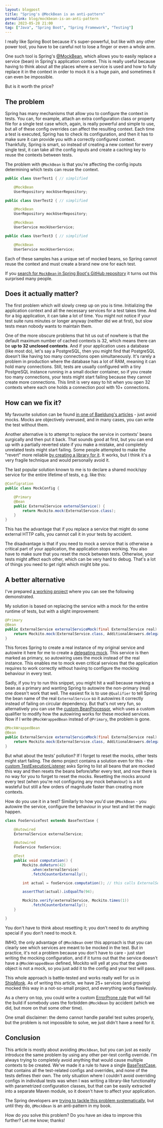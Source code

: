 ```yaml
---
layout: blogpost
title: "Spring's @MockBean is an anti-pattern"
permalink: blog/mockbean-is-an-anti-pattern
date: 2023-05-28 21:00
tag: ["Java", "Spring Boot", "Spring Framework", "Testing"]
---
```


I really like Spring Boot because it's super-powerful, but like with any other power tool, you have to be careful not to lose a finger or even a whole arm.

One such tool is Spring's [@MockBean](https://www.baeldung.com/java-spring-mockito-mock-mockbean#spring-boots-mockbean-annotation), which allows you to easily replace a service (bean) in Spring's application context.
This is really useful because having to think about all the places where a service is used and how to fully replace it in the context in order to mock it is a huge pain, and sometimes it can even be impossible.

But is it worth the price?

<!--more-->

## The problem

Spring has many mechanisms that allow you to configure the context in tests.
You can, for example, attach an extra configuration class or property file for a single test case which, again, is really powerful and simple to use, but all of these config overrides can affect the resulting context.
Each time a test is executed, Spring has to check its configuration, and then it has to make sure it can provide you with a correctly configured context.
Thankfully, Spring is smart, so instead of creating a new context for every single test, it can take all the config inputs and create a caching key to reuse the contexts between tests.

The problem with `@MockBean` is that you're affecting the config inputs determining which tests can reuse the context.

```java
public class UserTest1 { // simplified

    @MockBean
    UserRepository mockUserRepository;
```

```java
public class UserTest2 { // simplified

    @MockBean
    UserRepository mockUserRepository;

    @MockBean
    UserService mockUserService;
```

```java
public class UserTest3 { // simplified

    @MockBean
    UserService mockUserService;
```

Each of these samples has a unique set of mocked beans, so Spring cannot reuse the context and must create a brand new one for each test.

If you [search for `MockBean` in Spring Boot's GitHub repository](https://github.com/spring-projects/spring-boot/issues?q=MockBean) it turns out this surprised many people.

## Does it actually matter?

The first problem which will slowly creep up on you is time.
Initializing the application context and all the necessary services for a test takes time. And for a big application, it can take a lot of time.
You might not notice if your test suite runs minutes or longer anyway (neither did we at first), but slow tests mean nobody wants to maintain them.

One of the more obscure problems that hit us out of nowhere is that the default maximum number of cached contexts is 32, which means there can be **up to 32 unclosed contexts**.
And if your application uses a database (like most do), let's say a PostgreSQL, then you might find that PostgreSQL doesn't like having too many connections open simultaneously.
It's rarely a problem in production where the database has a lot of RAM, meaning it can hold many connections.
Still, tests are usually configured with a tiny PostgreSQL instance running in a small docker container, so if you create too many connections, your tests might start failing because they cannot create more connections.
This limit is very easy to hit when you open 32 contexts where each one holds a connection pool with 10+ connections.

## How can we fix it?

My favourite solution can be found [in one of Baeldung's articles](https://www.baeldung.com/spring-tests#2-the-problems-withmockbean) - just avoid mocks.
Mocks are objectively overused, and in many cases, you can write the test without them.

Another alternative is to attempt to replace the service in contexts' beans surgically and then put it back.
That sounds good at first, but you can end up with a partially reverted state if you make a mistake, and completely unrelated tests might start failing.
Some people attempted to make the "revert" more reliable [by creating a library for it](https://github.com/antoinemeyer/mock-in-bean/).
It works, but I think it's a very fragile technique and would personally avoid it.

The last popular solution known to me is to declare a shared mock/spy service for the entire lifetime of tests, e.g. like this:

```java
@Configration
public class MockConfig {

    @Primary
    @Bean
    public ExternalService externalService() {
        return Mockito.mock(ExternalService.class);
    }
}
```

This has the advantage that if you replace a service that might do some external HTTP calls, you cannot call it in your tests by accident.

The disadvantage is that if you need to mock a service that is otherwise a critical part of your application, the application stops working.
You also have to make sure that you reset the mock between tests. Otherwise, your tests might affect each other, which can be very hard to debug.
That's a lot of things you need to get right which might bite you.

## A better alternative

I've prepared [a working project](https://github.com/fprochazka/spring-mock-wrapped-bean-demo) where you can see the following demonstrated.

My solution is based on replacing the service with a mock for the entire runtime of tests, but with a slight improvement:

```java
@Primary
@Bean
public ExternalService externalServiceMock(final ExternalService real) {
    return Mockito.mock(ExternalService.class, AdditionalAnswers.delegatesTo(real));
}
```

This forces Spring to create a real instance of my original service and autowire it here for me to create a [delegating mock](https://site.mockito.org/javadoc/current/org/mockito/AdditionalAnswers.html#delegatesTo(java.lang.Object)).
This service is then marked as primary, so autowiring uses the mock instead of the real instance.
This enables me to mock even critical services that the application requires to work correctly without having to configure the mocking behaviour in every test.

Sadly, if you try to run this snippet, you might hit a wall because marking a bean as a primary and wanting Spring to autowire the non-primary (real) one doesn't work that well.
The easiest fix is to use `@Qualifier` to tell Spring the bean name of the real `ExternalService` so it autowires it correctly instead of failing on circular dependency.
But that's not very fun, so alternatively you can use the [custom BeanProcessor](https://github.com/fprochazka/spring-mock-wrapped-bean-demo/blob/master/src/test/java/com/fprochazka/mockwrappedbean/testing/mocking/MockWrappedBeanResetBeanProcessor.java), which uses a custom qualifier to modify how the autowiring works for these mocked services.
Now if I write `@MockWrappedBean` instead of `@Primary`, the problem is gone.

```java
@MockWrappedBean
@Bean
public ExternalService externalServiceMock(final ExternalService real) {
    return Mockito.mock(ExternalService.class, AdditionalAnswers.delegatesTo(real));
}
```

But what about the tests' pollution? If I forget to reset the mocks, other tests might start failing.
The demo project contains a solution even for this - the [custom TestExecutionListener](https://github.com/fprochazka/spring-mock-wrapped-bean-demo/blob/master/src/test/java/com/fprochazka/mockwrappedbean/testing/mocking/MockWrappedBeanResetTestExecutionListener.java)
asks Spring to list all beans that are mocked this way and then resets the beans before/after every test, and now there is no way for you to forget to reset the mocks.
Resetting the mocks around every test (when you're not configuring any mock behaviour) is a bit wasteful but still a few orders of magnitude faster than creating more contexts.

How do you use it in a test? Similarly to how you'd use `@MockBean` - you autowire the service, configure the behaviour in your test and let the magic happen.

```java
class FooServiceTest extends BaseTestCase {

    @Autowired
    ExternalService externalService;

    @Autowired
    FooService fooService;

    @Test
    public void computation() {
        Mockito.doReturn(42)
            .when(externalService)
            .fetchCounterExternally();

        int actual = fooService.computation(); // this calls ExternalService internally

        assertThat(actual).isEqualTo(94);

        Mockito.verify(externalService, Mockito.times(1))
            .fetchCounterExternally();
    }

}
```

You don't have to think about resetting it; you don't need to do anything special if you don't need to mock it.

IMHO, the only advantage of `@MockBean` over this approach is that you can clearly see which services are meant to be mocked in the test.
But in practice, it's not a problem because you don't have to care - just start writing the mocking configuration, and if it turns out that the service doesn't have a `@MockWrappedBean` defined, Mockito will yell at you that the given object is not a mock, so you just add it to the config and your test will pass.

This whole approach is battle-tested and works really well for us in [ShipMonk](https://rnd.shipmonk.com/).
As of writing this article, we have 25+ services (and growing) mocked this way in a not-so-small project, and everything works flawlessly.

As a cherry on top, you could write a custom [ErrorProne rule](https://github.com/google/error-prone) that will fail the build
if somebody uses the forbidden `@MockBean` by accident (which we did, but more on that some other time).

One small disclaimer: the demo cannot handle parallel test suites properly, but the problem is not impossible to solve, we just didn't have a need for it.

## Conclusion

This article is mostly about avoiding `@MockBean`, but you can just as easily introduce the same problem by using any other per-test config override.
I'm always trying to completely avoid anything that would cause multiple contexts to be created.
We've made it a rule to have a single [BaseTestCase](https://github.com/fprochazka/spring-mock-wrapped-bean-demo/blob/master/src/test/java/com/fprochazka/mockwrappedbean/testing/BaseTestCase.java), that contains all the test-related configs and overrides, and none of the tests defines their own.
The only situation where I couldn't avoid overriding configs in individual tests was when I was writing a library-like functionality with parametrized configuration classes, but that can be easily extracted into a separate Maven module, so it doesn't have to affect your application.

The Spring developers are [trying to tackle this problem systematically](https://github.com/spring-projects/spring-boot/issues/34768), but until they do, `@MockBean` is an anti-pattern in my book.

How do _you_ solve this problem? Do you have an idea to improve this further? Let me know; thanks!
